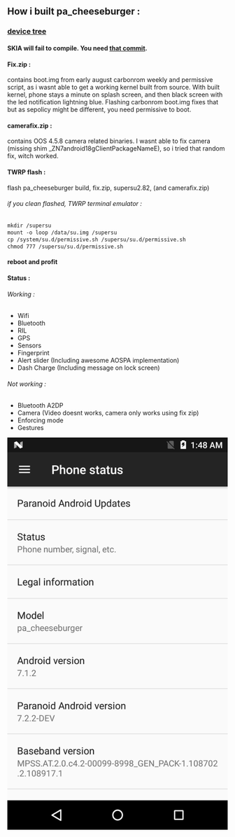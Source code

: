 ## How i built pa_cheeseburger :

### [device tree](https://github.com/dekefake/android_device_oneplus_cheeseburger)

#### SKIA will fail to compile. You need [that commit](https://github.com/AOSP-CAF/platform_external_skia/commit/9cd042619597a6d0ddf32adf7cb2574a07c033a7). 


#### Fix.zip :
contains boot.img from early august carbonrom weekly and permissive script, as i wasnt able to get a working kernel built from source. With built kernel, phone stays a minute on splash screen, and then black screen with the led notification lightning blue. Flashing carbonrom boot.img fixes that but as sepolicy might be different, you need permissive to boot.

#### camerafix.zip :
contains OOS 4.5.8 camera related binaries. I wasnt able to fix camera (missing shim _ZN7android18gClientPackageNameE), so i tried that random fix, witch worked.


#### TWRP flash :
flash pa_cheeseburger build, fix.zip, supersu2.82, (and camerafix.zip)


###### if you clean flashed, TWRP terminal emulator :

```
mkdir /supersu
mount -o loop /data/su.img /supersu
cp /system/su.d/permissive.sh /supersu/su.d/permissive.sh
chmod 777 /supersu/su.d/permissive.sh
```

#### reboot and profit

#### Status :
###### Working :
* Wifi
* Bluetooth
* RIL
* GPS
* Sensors
* Fingerprint
* Alert slider (Including awesome AOSPA implementation)
* Dash Charge (Including message on lock screen)

###### Not working :
* Bluetooth A2DP
* Camera (Video doesnt works, camera only works using fix zip)
* Enforcing mode
* Gestures

![About Phone](https://raw.githubusercontent.com/dekefake/vendor_pa-cheeseburger/master/about.png)



